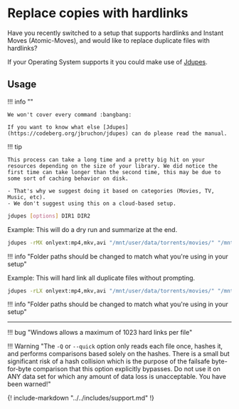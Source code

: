 # Replace copies with hardlinks

Have you recently switched to a setup that supports hardlinks and Instant Moves (Atomic-Moves), and would like to replace duplicate files with hardlinks?

If your Operating System supports it you could make use of [Jdupes](https://codeberg.org/jbruchon/jdupes).

## Usage

!!! info ""

    We won't cover every command :bangbang:

    If you want to know what else [Jdupes](https://codeberg.org/jbruchon/jdupes) can do please read the manual.

!!! tip

    This process can take a long time and a pretty big hit on your resources depending on the size of your library. We did notice the first time can take longer than the second time, this may be due to some sort of caching behavior on disk.

    - That's why we suggest doing it based on categories (Movies, TV, Music, etc).
    - We don't suggest using this on a cloud-based setup.

```bash
jdupes [options] DIR1 DIR2
```

Example: This will do a dry run and summarize at the end.

```bash
jdupes -rMX onlyext:mp4,mkv,avi "/mnt/user/data/torrents/movies/" "/mnt/user/data/media/movies"
```

!!! info "Folder paths should be changed to match what you're using in your setup"

Example: This will hard link all duplicate files without prompting.

```bash
jdupes -rLX onlyext:mp4,mkv,avi "/mnt/user/data/torrents/movies/" "/mnt/user/data/media/movies"
```

!!! info "Folder paths should be changed to match what you're using in your setup"

---

!!! bug "Windows allows a maximum of 1023 hard links per file"

!!! Warning "The `-Q` or `--quick` option only reads each file once, hashes it, and performs comparisons based solely on the hashes. There is a small but significant risk of a hash collision which is the purpose of the failsafe byte-for-byte comparison that this option explicitly bypasses. Do not use it on ANY data set for which any amount of data loss is unacceptable. You have been warned!"

{! include-markdown "../../includes/support.md" !}
